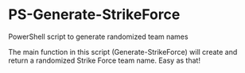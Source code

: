 # PS-Generate-StrikeForce
PowerShell script to generate randomized team names

The main function in this script (Generate-StrikeForce) will create and return a randomized Strike Force team name. Easy as that!
